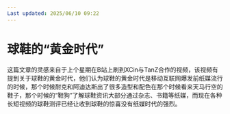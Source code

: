 ```yaml
---
Last updated: 2025/06/10 09:22
---
```

# 球鞋的“黄金时代”

这篇文章的灵感来自于上个星期在B站上刷到XCin与TanZ合作的视频，该视频有提到关于球鞋的黄金时代，他们认为球鞋的黄金时代是移动互联网爆发前纸媒流行的时候，那个时候耐克和阿迪达斯出了很多造型和配色在那个时候看来天马行空的鞋子，那个时候的“鞋狗”了解球鞋资讯大部分通过杂志、书籍等纸媒，而现在各种长短视频的球鞋测评已经让收到球鞋的惊喜没有纸媒时代的强烈。